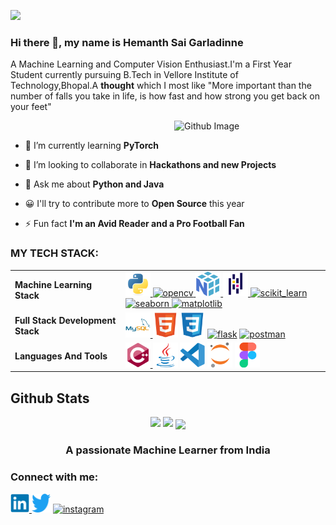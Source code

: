 ![](https://raw.githubusercontent.com/halfrost/halfrost/master/icons/header_.png)
### Hi there 👋, my name is Hemanth Sai Garladinne
A Machine Learning and Computer Vision Enthusiast.I'm a First Year Student currently pursuing B.Tech in Vellore Institute of Technology,Bhopal.A <b>thought</h4></b> which I most like "More important than the number of falls you take in life, is how fast and how strong you get back on your feet"

<img width="48%" align="right" alt="Github Image" src="https://raw.githubusercontent.com/onimur/.github/master/.resources/git-header.svg" /><br>




- 🌱 I’m currently learning **PyTorch**

- 👯 I’m looking to collaborate in **Hackathons and new Projects**

- 💬 Ask me about **Python and Java**

- 😀 I'll try to contribute more to **Open Source** this year

- ⚡ Fun fact **I'm an Avid Reader and a Pro Football Fan**


### MY TECH STACK:
|                 |           |
| --------------- | --------- |
| **Machine Learning Stack** | <a href="https://www.python.org" target="_blank" rel="noreferrer"> <img src="https://raw.githubusercontent.com/devicons/devicon/master/icons/python/python-original.svg" alt="python" width="40" height="40"/> <a href="https://opencv.org/" target="_blank" rel="noreferrer"> <img src="https://www.vectorlogo.zone/logos/opencv/opencv-icon.svg" alt="opencv" width="40" height="40"/> </a> <a href="https://numpy.org" target="_blank" rel="noreferrer"> <img src="https://github.com/devicons/devicon/blob/master/icons/numpy/numpy-original.svg" alt="numpy" width="40" height="40"/> </a> <a href="https://pandas.pydata.org/" target="_blank" rel="noreferrer"> <img src="https://raw.githubusercontent.com/devicons/devicon/2ae2a900d2f041da66e950e4d48052658d850630/icons/pandas/pandas-original.svg" alt="pandas" width="40" height="40"/> </a> <a href="https://scikit-learn.org/" target="_blank" rel="noreferrer"> <img src="https://upload.wikimedia.org/wikipedia/commons/0/05/Scikit_learn_logo_small.svg" alt="scikit_learn" width="40" height="40"/> </a> <a href="https://seaborn.pydata.org/" target="_blank" rel="noreferrer"> <img src="https://seaborn.pydata.org/_images/logo-mark-lightbg.svg" alt="seaborn" width="40" height="40"/> </a> <a href="https://matplotlib.org/stable/index.html#" target="_blank" rel="noreferrer"><img src="https://matplotlib.org/_static/logo2.svg" alt="matplotlib" width="50" height="50"/> </a> |
| **Full Stack Development Stack** | <a href="https://www.mysql.com/" target="_blank" rel="noreferrer"> <img src="https://raw.githubusercontent.com/devicons/devicon/master/icons/mysql/mysql-original-wordmark.svg" alt="mysql" width="40" height="40"/> </a> <img src="https://github.com/devicons/devicon/blob/master/icons/html5/html5-original.svg" alt="HTML5" width="40" height="40"/> <img src="https://github.com/devicons/devicon/blob/master/icons/css3/css3-original.svg" alt="CSS3" width="40" height="40"/> <a href="https://flask.palletsprojects.com/" target="_blank" rel="noreferrer"> <img src="https://www.vectorlogo.zone/logos/pocoo_flask/pocoo_flask-icon.svg" alt="flask" width="40" height="40"/></a> <a href="https://postman.com" target="_blank" rel="noreferrer"><img src="https://www.vectorlogo.zone/logos/getpostman/getpostman-icon.svg" alt="postman" width="40" height="40"/></a> |
| **Languages And Tools** | <a href="https://www.w3schools.com/cpp/" target="_blank" rel="noreferrer"> <img src="https://raw.githubusercontent.com/devicons/devicon/master/icons/cplusplus/cplusplus-original.svg" alt="cplusplus" width="40" height="40"/> </a> <a href="https://www.w3schools.com/css/" target="_blank" rel="noreferrer"> <a href="https://www.java.com" target="_blank" rel="noreferrer"> <img src="https://raw.githubusercontent.com/devicons/devicon/master/icons/java/java-original.svg" alt="java" width="40" height="40"/></a> <a href="https://code.visualstudio.com/" target="_blank" rel="noreferrer"><img src="https://github.com/devicons/devicon/blob/master/icons/vscode/vscode-original.svg" alt="vscode" width="40" height="40"/></a> <a href="https://jupyter.org/" target="_blank" rel="noreferrer"><img src="https://github.com/devicons/devicon/blob/master/icons/jupyter/jupyter-original.svg" alt="jupyter" width="40" height="40"/></a> <a href="https://www.figma.com/" target="_blank" rel="noreferrer"><img src="https://github.com/devicons/devicon/blob/master/icons/figma/figma-original.svg" alt="figma" width="40" height="40"/></a> |

<!--  </a> <a href="https://www.tensorflow.org" target="_blank" rel="noreferrer"> <img src="https://www.vectorlogo.zone/logos/tensorflow/tensorflow-icon.svg" alt="tensorflow" width="40" height="40"/> </a>   -->  
  
## Github Stats
<p align="center">
  <img width="48%" src="https://github-readme-stats.vercel.app/api?username=HemanthSai7&show_icons=true&theme=tokyonight" />
  <img width="48%" src="https://github-readme-streak-stats.herokuapp.com/?user=HemanthSai7&theme=tokyonight" />
  <img src="https://github-readme-stats.vercel.app/api/top-langs/?username=HemanthSai7&theme=tokyonight" align="center" />
</p>



<h3 align="center">A passionate Machine Learner from India</h3>

<h3 align="left">Connect with me:</h3>
<p align="left">
<a href="https://www.linkedin.com/in/hemanthsai3187/" target="_blank" rel="noreferrer"><img src="https://github.com/devicons/devicon/blob/master/icons/linkedin/linkedin-original.svg" alt="Linkedin" width="30" height="30"/> 
<a href="https://twitter.com/HemanthSai3187" target="_blank" rel="noreferrer"><img src="https://github.com/devicons/devicon/blob/master/icons/twitter/twitter-original.svg" alt="twitter" width="30" height="30"/></a>
<a href="https://www.instagram.com/hemanth_sai_7/" target="_blank" rel="noreferrer"><img src="https://image.flaticon.com/icons/png/512/1057/1057248.png" alt="instagram" width="30" height="30"/></a>
</p>




